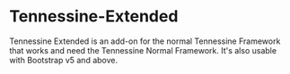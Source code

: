 # Tennessine-Extended

Tennessine Extended is an add-on for the normal Tennessine Framework that works and need the Tennessine Normal Framework. It's also usable with Bootstrap v5 and above. 